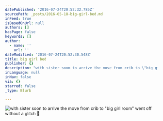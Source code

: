 ```yaml
---
datePublished: '2016-07-24T20:52:32.785Z'
sourcePath: _posts/2016-05-18-big-girl-bed.md
inFeed: true
isBasedOnUrl: null
authors: []
hasPage: false
keywords: []
author:
  - name: ''
    url: ''
dateModified: '2016-07-24T20:52:30.548Z'
title: big girl bed
publisher: {}
description: "with sister soon to arrive the move from crib to \"big girl room\" went off without a glitch \uD83D\uDE07"
inLanguage: null
inNav: false
via: {}
starred: false
_type: Blurb

---
```

![with sister soon to arrive the move from crib to "big girl room" went off without a glitch ](https://the-grid-user-content.s3-us-west-2.amazonaws.com/c42f825a-e0dd-463c-bb7a-723e13aa91d9.jpg)